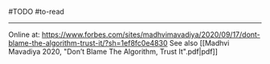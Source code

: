 #TODO 
#to-read
___
Online at: https://www.forbes.com/sites/madhvimavadiya/2020/09/17/dont-blame-the-algorithm-trust-it/?sh=1ef8fc0e4830
See also [[Madhvi Mavadiya 2020, "Don’t Blame The Algorithm, Trust It".pdf|pdf]]